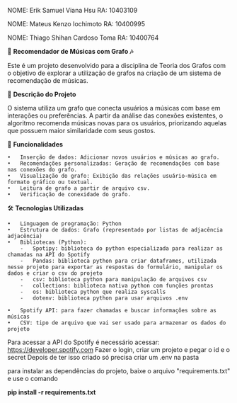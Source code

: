 NOME: Erik Samuel Viana Hsu
RA: 10403109 

NOME: Mateus Kenzo Iochimoto
RA: 10400995

NOME: Thiago Shihan Cardoso Toma
RA: 10400764

🎵 **Recomendador de Músicas com Grafo  🎶**

Este é um projeto desenvolvido para a disciplina de Teoria dos Grafos com o objetivo de explorar a utilização de grafos na criação de um sistema de recomendação de músicas.

📝 **Descrição do Projeto**

O sistema utiliza um grafo  que conecta usuários a músicas com base em interações ou preferências. A partir da análise das conexões existentes, o algoritmo recomenda músicas novas para os usuários, priorizando aquelas que possuem maior similaridade com seus gostos.

🚀 **Funcionalidades**

	•	Inserção de dados: Adicionar novos usuários e músicas ao grafo.
	•	Recomendações personalizadas: Geração de recomendações com base nas conexões do grafo.
	•	Visualização do grafo: Exibição das relações usuário-música em formato gráfico ou textual.
	•	Leitura de grafo a partir de arquivo csv.
 	•	Verificação de conexidade do grafo.
  

🛠️ **Tecnologias Utilizadas**

	•	Linguagem de programação: Python
	•	Estrutura de dados: Grafo (representado por listas de adjacência adjacência)	
	•	Bibliotecas (Python):
		-	Spotipy: biblioteca do python especializada para realizar as chamadas na API do Spotify
		-	Pandas: biblioteca python para criar dataframes, utilizada nesse projeto para exportar as respostas do formulário, manipular os dados e criar o csv do projeto
		-	csv: biblioteca python para manipulação de arquivos csv
		-	collections: biblioteca nativa python com funções prontas
		-	os: biblioteca python que realiza syscalls
		-	dotenv: biblioteca python para usar arquivos .env
  
	•	Spotify API: para fazer chamadas e buscar informações sobre as músicas
	•	CSV: tipo de arquivo que vai ser usado para armazenar os dados do projeto







Para acessar a API do Spotify é necessário acessar: https://developer.spotify.com
Fazer o login, criar um projeto e pegar o id e o secret
Depois de ter isso criado só precisa criar um .env na pasta

para instalar as dependências do projeto, baixe o arquivo "requirements.txt" e use o comando

**pip install -r requirements.txt**

